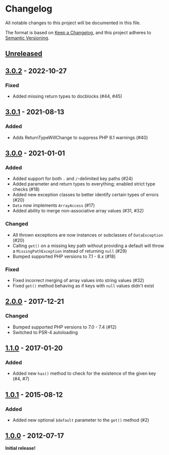 # Changelog

All notable changes to this project will be documented in this file.

The format is based on [Keep a Changelog](https://keepachangelog.com/en/1.0.0/),
and this project adheres to [Semantic Versioning](https://semver.org/spec/v2.0.0.html).

## [Unreleased]

## [3.0.2] - 2022-10-27

### Fixed

- Added missing return types to docblocks (#44, #45)

## [3.0.1] - 2021-08-13

### Added

- Adds ReturnTypeWillChange to suppress PHP 8.1 warnings (#40)

## [3.0.0] - 2021-01-01

### Added

- Added support for both `.` and `/`-delimited key paths (#24)
- Added parameter and return types to everything; enabled strict type checks (#18)
- Added new exception classes to better identify certain types of errors (#20)
- `Data` now implements `ArrayAccess` (#17)
- Added ability to merge non-associative array values (#31, #32)

### Changed

- All thrown exceptions are now instances or subclasses of `DataException` (#20)
- Calling `get()` on a missing key path without providing a default will throw a `MissingPathException` instead of returning `null` (#29)
- Bumped supported PHP versions to 7.1 - 8.x (#18)

### Fixed

- Fixed incorrect merging of array values into string values (#32)
- Fixed `get()` method behaving as if keys with `null` values didn't exist

## [2.0.0] - 2017-12-21

### Changed

- Bumped supported PHP versions to 7.0 - 7.4 (#12)
- Switched to PSR-4 autoloading

## [1.1.0] - 2017-01-20

### Added

- Added new `has()` method to check for the existence of the given key (#4, #7)

## [1.0.1] - 2015-08-12

### Added

- Added new optional `$default` parameter to the `get()` method (#2)

## [1.0.0] - 2012-07-17

**Initial release!**

[Unreleased]: https://github.com/dflydev/dflydev-dot-access-data/compare/v3.0.2...main

[3.0.2]: https://github.com/dflydev/dflydev-dot-access-data/compare/v3.0.1...v3.0.2

[3.0.1]: https://github.com/dflydev/dflydev-dot-access-data/compare/v3.0.0...v3.0.1

[3.0.0]: https://github.com/dflydev/dflydev-dot-access-data/compare/v2.0.0...v3.0.0

[2.0.0]: https://github.com/dflydev/dflydev-dot-access-data/compare/v1.1.0...v2.0.0

[1.1.0]: https://github.com/dflydev/dflydev-dot-access-data/compare/v1.0.1...v1.1.0

[1.0.1]: https://github.com/dflydev/dflydev-dot-access-data/compare/v1.0.0...v1.0.1

[1.0.0]: https://github.com/dflydev/dflydev-dot-access-data/releases/tag/v1.0.0
